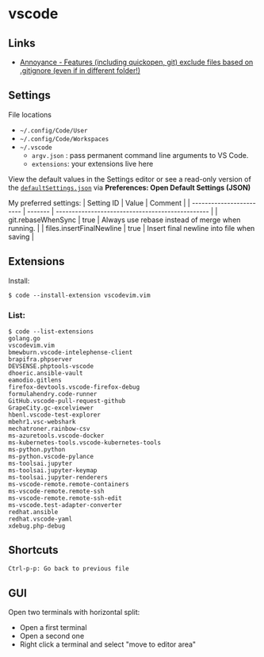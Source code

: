 # vscode

## Links
- [Annoyance - Features (including quickopen, git) exclude files based on .gitignore (even if in different folder!)](https://github.com/microsoft/vscode/issues/15604)

## Settings

File locations
-  `~/.config/Code/User`
-  `~/.config/Code/Workspaces`
- `~/.vscode`
    - `argv.json` : pass permanent command line arguments to VS Code.
    - `extensions`: your extensions live here

View the default values in the Settings editor or see a read-only version of the [`defaultSettings.json`][defaults] via **Preferences: Open Default Settings (JSON)**

My preferred settings:
| Setting  ID                  | Value | Comment                                          |
| ------------------------ | ------- | ------------------------------------------------ |
| git.rebaseWhenSync       | true    | Always use rebase instead of merge when running. |
| files.insertFinalNewline | true    | Insert final newline into file when saving       |

[defaults]: https://code.visualstudio.com/docs/getstarted/settings#_default-settings

## Extensions

Install:

    $ code --install-extension vscodevim.vim

### List:
 
    $ code --list-extensions
    golang.go
    vscodevim.vim
    bmewburn.vscode-intelephense-client
    brapifra.phpserver
    DEVSENSE.phptools-vscode
    dhoeric.ansible-vault
    eamodio.gitlens
    firefox-devtools.vscode-firefox-debug
    formulahendry.code-runner
    GitHub.vscode-pull-request-github
    GrapeCity.gc-excelviewer
    hbenl.vscode-test-explorer
    mbehr1.vsc-webshark
    mechatroner.rainbow-csv
    ms-azuretools.vscode-docker
    ms-kubernetes-tools.vscode-kubernetes-tools
    ms-python.python
    ms-python.vscode-pylance
    ms-toolsai.jupyter
    ms-toolsai.jupyter-keymap
    ms-toolsai.jupyter-renderers
    ms-vscode-remote.remote-containers
    ms-vscode-remote.remote-ssh
    ms-vscode-remote.remote-ssh-edit
    ms-vscode.test-adapter-converter
    redhat.ansible
    redhat.vscode-yaml
    xdebug.php-debug

## Shortcuts

```txt
Ctrl-p-p: Go back to previous file
```

## GUI

Open two terminals with horizontal split:
- Open a first terminal
- Open a second one
- Right click a terminal and select "move to editor area"

